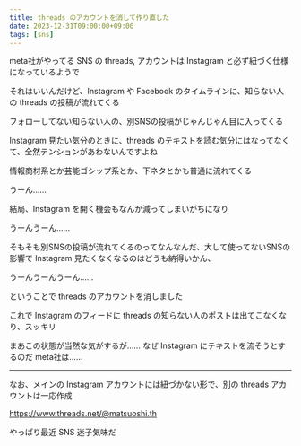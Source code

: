 ```yaml
---
title: threads のアカウントを消して作り直した
date: 2023-12-31T09:00:00+09:00
tags: [sns]
---
```


meta社がやってる SNS の threads, アカウントは Instagram と必ず紐づく仕様になっているようで

それはいいんだけど、Instagram や Facebook のタイムラインに、知らない人の threads の投稿が流れてくる

フォローしてない知らない人の、別SNSの投稿がじゃんじゃん目に入ってくる

Instagram 見たい気分のときに、threads のテキストを読む気分にはなってなくて、全然テンションがあわないんですよね

情報商材系とか芸能ゴシップ系とか、下ネタとかも普通に流れてくる

うーん…… 

結局、Instagram を開く機会もなんか減ってしまいがちになり

うーんうーん…… 

そもそも別SNSの投稿が流れてくるのってなんなんだ、大して使ってないSNSの影響で Instagram 見たくなくなるのはどうも納得いかん、

うーんうーんうーん…… 

ということで threads のアカウントを消しました

これで Instagram のフィードに threads の知らない人のポストは出てこなくなり、スッキリ

まあこの状態が当然な気がするが…… なぜ Instagram にテキストを流そうとするのだ meta社は……

---

なお、メインの Instagram アカウントには紐づかない形で、別の threads アカウントは一応作成

<https://www.threads.net/@matsuoshi.th>

やっぱり最近 SNS 迷子気味だ

